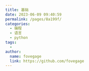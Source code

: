 ```yaml
---
title: 基础
date: 2023-06-09 09:40:59
permalink: /pages/8a199f/
categories:
  - 编程
  - 语言
  - python
tags:
  - 
author: 
  name: fovegage
  link: https://github.com/fovegage
---
```

